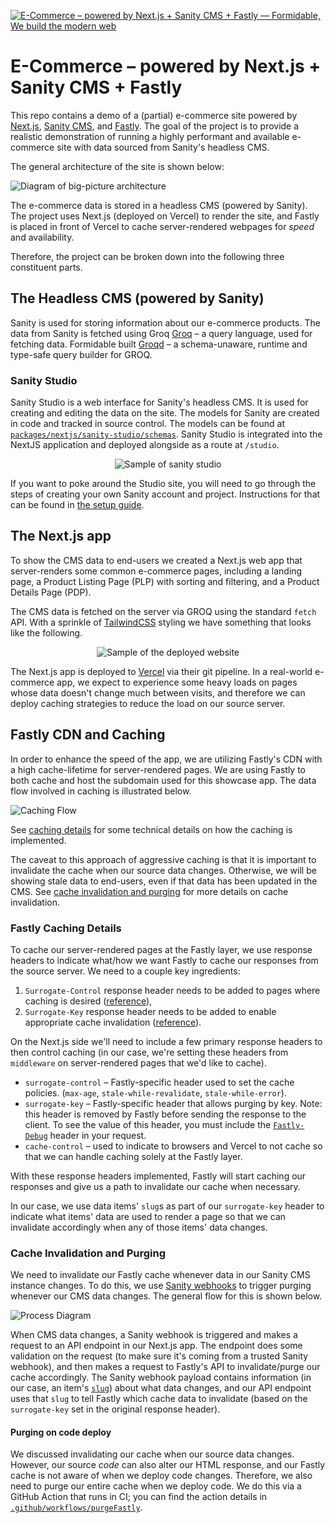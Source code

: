 [![E-Commerce – powered by Next.js + Sanity CMS + Fastly — Formidable, We build the modern web](https://raw.githubusercontent.com/FormidableLabs/nextjs-sanity-fe/main/nextjs-sanity-fe-Hero.png)](https://formidable.com/open-source/)

# E-Commerce – powered by Next.js + Sanity CMS + Fastly

This repo contains a demo of a (partial) e-commerce site powered by [Next.js](https://nextjs.org/), [Sanity CMS](https://www.sanity.io/), and [Fastly](https://www.fastly.com/). The goal of the project is to provide a realistic demonstration of running a highly performant and available e-commerce site with data sourced from Sanity's headless CMS.

The general architecture of the site is shown below:

![Diagram of big-picture architecture](./docs/img/big-picture.png)

The e-commerce data is stored in a headless CMS (powered by Sanity). The project uses Next.js (deployed on Vercel) to render the site, and Fastly is placed in front of Vercel to cache server-rendered webpages for _speed_ and availability.

Therefore, the project can be broken down into the following three constituent parts.

## The Headless CMS (powered by Sanity)

Sanity is used for storing information about our e-commerce products. The data from Sanity is fetched using Groq [Groq](https://www.sanity.io/docs/groq) – a query language, used for fetching data. Formidable built [Groqd](https://formidable.com/open-source/groqd/) – a schema-unaware, runtime and type-safe query builder for GROQ.

### Sanity Studio

Sanity Studio is a web interface for Sanity's headless CMS. It is used for creating and editing the data on the site. The models for Sanity are created in code and tracked in source control. The models can be found at [`packages/nextjs/sanity-studio/schemas`](./packages/sanity/schemas). Sanity Studio is integrated into the NextJS application and deployed alongside as a route at `/studio`.

<p align="center">
  <img src="./docs/img/sanity-studio-sample.png" alt="Sample of sanity studio" />
</p>

If you want to poke around the Studio site, you will need to go through the steps of creating your own Sanity account and project. Instructions for that can be found in [the setup guide](./setup.md).

## The Next.js app

To show the CMS data to end-users we created a Next.js web app that server-renders some common e-commerce pages, including a landing page, a Product Listing Page (PLP) with sorting and filtering, and a Product Details Page (PDP).

The CMS data is fetched on the server via GROQ using the standard `fetch` API. With a sprinkle of [TailwindCSS](https://tailwindcss.com/) styling we have something that looks like the following.

<p align="center">
  <img src="./docs/img/website-sample.png" alt="Sample of the deployed website" />
</p>

The Next.js app is deployed to [Vercel](https://vercel.com) via their git pipeline. In a real-world e-commerce app, we expect to experience some heavy loads on pages whose data doesn't change much between visits, and therefore we can deploy caching strategies to reduce the load on our source server.

## Fastly CDN and Caching

In order to enhance the speed of the app, we are utilizing Fastly's CDN with a high cache-lifetime for server-rendered pages. We are using Fastly to both cache and host the subdomain used for this showcase app. The data flow involved in caching is illustrated below.

![Caching Flow](./docs/img/caching-diagram.png)

See [caching details](#fastly-caching-details) for some technical details on how the caching is implemented.

The caveat to this approach of aggressive caching is that it is important to invalidate the cache when our source data changes. Otherwise, we will be showing stale data to end-users, even if that data has been updated in the CMS. See [cache invalidation and purging](#cache-invalidation-and-purging) for more details on cache invalidation.

### Fastly Caching Details

To cache our server-rendered pages at the Fastly layer, we use response headers to indicate what/how we want Fastly to cache our responses from the source server. We need to a couple key ingredients:

1. `Surrogate-Control` response header needs to be added to pages where caching is desired ([reference](https://docs.fastly.com/en/guides/working-with-surrogate-keys)),
2. `Surrogate-Key` response header needs to be added to enable appropriate cache invalidation ([reference](https://developer.fastly.com/reference/api/purging/)).

On the Next.js side we'll need to include a few primary response headers to then control caching (in our case, we're setting these headers from `middleware` on server-rendered pages that we'd like to cache).

- `surrogate-control` – Fastly-specific header used to set the cache policies. (`max-age`, `stale-while-revalidate`, `stale-while-error`).
- `surrogate-key` – Fastly-specific header that allows purging by key. Note: this header is removed by Fastly before sending the response to the client. To see the value of this header, you must include the [`Fastly-Debug`](https://developer.fastly.com/reference/http/http-headers/Fastly-Debug/) header in your request.
- `cache-control` – used to indicate to browsers and Vercel to not cache so that we can handle caching solely at the Fastly layer.

With these response headers implemented, Fastly will start caching our responses and give us a path to invalidate our cache when necessary.

In our case, we use data items' `slug`s as part of our `surrogate-key` header to indicate what items' data are used to render a page so that we can invalidate accordingly when any of those items' data changes.

### Cache Invalidation and Purging

We need to invalidate our Fastly cache whenever data in our Sanity CMS instance changes. To do this, we use [Sanity webhooks](https://www.sanity.io/docs/webhooks) to trigger purging whenever our CMS data changes. The general flow for this is shown below.

![Process Diagram](./docs/img/purging-diagram.png)

When CMS data changes, a Sanity webhook is triggered and makes a request to an API endpoint in our Next.js app. The endpoint does some validation on the request (to make sure it's coming from a trusted Sanity webhook), and then makes a request to Fastly's API to invalidate/purge our cache accordingly. The Sanity webhook payload contains information (in our case, an item's [`slug`](https://www.sanity.io/docs/slug-type)) about what data changes, and our API endpoint uses that `slug` to tell Fastly which cache data to invalidate (based on the `surrogate-key` set in the original response header).

<!-- TODO: Diagram for this flow, too... -->

#### Purging on code deploy

We discussed invalidating our cache when our source data changes. However, our source _code_ can also alter our HTML response, and our Fastly cache is not aware of when we deploy code changes. Therefore, we also need to purge our entire cache when we deploy code. We do this via a GitHub Action that runs in CI; you can find the action details in [`.github/workflows/purgeFastly`](./.github/workflows/purgeFastly.yml).
